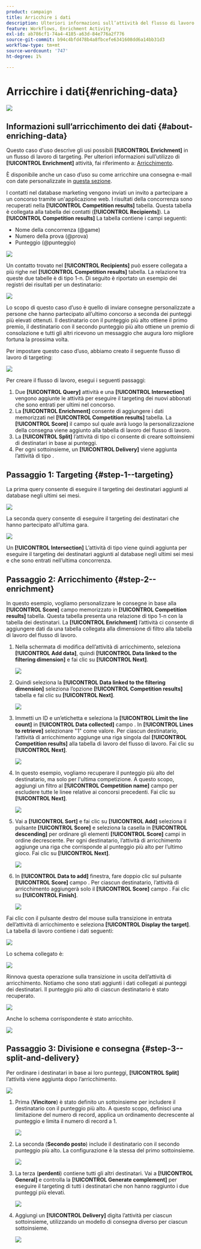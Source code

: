 ```yaml
---
product: campaign
title: Arricchire i dati
description: Ulteriori informazioni sull’attività del flusso di lavoro Arricchimento
feature: Workflows, Enrichment Activity
exl-id: ab786cf1-74a4-4185-a63d-84e776a2f776
source-git-commit: b94c4bfd478b4a8fbcefe6341608dd6a14bb31d3
workflow-type: tm+mt
source-wordcount: '747'
ht-degree: 1%

---
```


# Arricchire i dati{#enriching-data}

![](../../assets/common.svg)

## Informazioni sull’arricchimento dei dati {#about-enriching-data}

Questo caso d&#39;uso descrive gli usi possibili **[!UICONTROL Enrichment]** in un flusso di lavoro di targeting. Per ulteriori informazioni sull’utilizzo di **[!UICONTROL Enrichment]** attività, fai riferimento a: [Arricchimento](enrichment.md).

È disponibile anche un caso d’uso su come arricchire una consegna e-mail con date personalizzate in [questa sezione](email-enrichment-with-custom-date-fields.md).

I contatti nel database marketing vengono inviati un invito a partecipare a un concorso tramite un&#39;applicazione web. I risultati della concorrenza sono recuperati nella **[!UICONTROL Competition results]** tabella. Questa tabella è collegata alla tabella dei contatti (**[!UICONTROL Recipients]**). La **[!UICONTROL Competition results]** La tabella contiene i campi seguenti:

* Nome della concorrenza (@game)
* Numero della prova (@prova)
* Punteggio (@punteggio)

![](assets/uc1_enrich_1.png)

Un contatto trovato nel **[!UICONTROL Recipients]** può essere collegata a più righe nel **[!UICONTROL Competition results]** tabella. La relazione tra queste due tabelle è di tipo 1-n. Di seguito è riportato un esempio dei registri dei risultati per un destinatario:

![](assets/uc1_enrich_2.png)

Lo scopo di questo caso d’uso è quello di inviare consegne personalizzate a persone che hanno partecipato all’ultimo concorso a seconda dei punteggi più elevati ottenuti. Il destinatario con il punteggio più alto ottiene il primo premio, il destinatario con il secondo punteggio più alto ottiene un premio di consolazione e tutti gli altri ricevono un messaggio che augura loro migliore fortuna la prossima volta.

Per impostare questo caso d’uso, abbiamo creato il seguente flusso di lavoro di targeting:

![](assets/uc1_enrich_3.png)

Per creare il flusso di lavoro, esegui i seguenti passaggi:

1. Due **[!UICONTROL Query]** attività e una **[!UICONTROL Intersection]** vengono aggiunte le attività per eseguire il targeting dei nuovi abbonati che sono entrati per ultimi nel concorso.
1. La **[!UICONTROL Enrichment]** consente di aggiungere i dati memorizzati nel **[!UICONTROL Competition results]** tabella. La **[!UICONTROL Score]** il campo sul quale avrà luogo la personalizzazione della consegna viene aggiunto alla tabella di lavoro del flusso di lavoro.
1. La **[!UICONTROL Split]** l’attività di tipo ci consente di creare sottoinsiemi di destinatari in base ai punteggi.
1. Per ogni sottoinsieme, un **[!UICONTROL Delivery]** viene aggiunta l’attività di tipo .

## Passaggio 1: Targeting {#step-1--targeting}

La prima query consente di eseguire il targeting dei destinatari aggiunti al database negli ultimi sei mesi.

![](assets/uc1_enrich_4.png)

La seconda query consente di eseguire il targeting dei destinatari che hanno partecipato all’ultima gara.

![](assets/uc1_enrich_5.png)

Un **[!UICONTROL Intersection]** L’attività di tipo viene quindi aggiunta per eseguire il targeting dei destinatari aggiunti al database negli ultimi sei mesi e che sono entrati nell’ultima concorrenza.

## Passaggio 2: Arricchimento {#step-2--enrichment}

In questo esempio, vogliamo personalizzare le consegne in base alla **[!UICONTROL Score]** campo memorizzato in **[!UICONTROL Competition results]** tabella. Questa tabella presenta una relazione di tipo 1-n con la tabella dei destinatari. La **[!UICONTROL Enrichment]** l’attività ci consente di aggiungere dati da una tabella collegata alla dimensione di filtro alla tabella di lavoro del flusso di lavoro.

1. Nella schermata di modifica dell’attività di arricchimento, seleziona **[!UICONTROL Add data]**, quindi **[!UICONTROL Data linked to the filtering dimension]** e fai clic su **[!UICONTROL Next]**.

   ![](assets/uc1_enrich_6.png)

1. Quindi seleziona la **[!UICONTROL Data linked to the filtering dimension]** seleziona l’opzione **[!UICONTROL Competition results]** tabella e fai clic su **[!UICONTROL Next]**.

   ![](assets/uc1_enrich_7.png)

1. Immetti un ID e un’etichetta e seleziona la **[!UICONTROL Limit the line count]** in **[!UICONTROL Data collected]** campo . In **[!UICONTROL Lines to retrieve]** selezionare &quot;1&quot; come valore. Per ciascun destinatario, l’attività di arricchimento aggiunge una riga singola dal **[!UICONTROL Competition results]** alla tabella di lavoro del flusso di lavoro. Fai clic su **[!UICONTROL Next]**.

   ![](assets/uc1_enrich_8.png)

1. In questo esempio, vogliamo recuperare il punteggio più alto del destinatario, ma solo per l&#39;ultima competizione. A questo scopo, aggiungi un filtro al **[!UICONTROL Competition name]** campo per escludere tutte le linee relative ai concorsi precedenti. Fai clic su **[!UICONTROL Next]**.

   ![](assets/uc1_enrich_9.png)

1. Vai a **[!UICONTROL Sort]** e fai clic su **[!UICONTROL Add]** seleziona il pulsante **[!UICONTROL Score]** e seleziona la casella in **[!UICONTROL descending]** per ordinare gli elementi **[!UICONTROL Score]** campi in ordine decrescente. Per ogni destinatario, l’attività di arricchimento aggiunge una riga che corrisponde al punteggio più alto per l’ultimo gioco. Fai clic su **[!UICONTROL Next]**.

   ![](assets/uc1_enrich_10.png)

1. In **[!UICONTROL Data to add]** finestra, fare doppio clic sul pulsante **[!UICONTROL Score]** campo . Per ciascun destinatario, l’attività di arricchimento aggiungerà solo il **[!UICONTROL Score]** campo . Fai clic su **[!UICONTROL Finish]**.

   ![](assets/uc1_enrich_11.png)

Fai clic con il pulsante destro del mouse sulla transizione in entrata dell’attività di arricchimento e seleziona **[!UICONTROL Display the target]**. La tabella di lavoro contiene i dati seguenti:

![](assets/uc1_enrich_13.png)

Lo schema collegato è:

![](assets/uc1_enrich_15.png)

Rinnova questa operazione sulla transizione in uscita dell’attività di arricchimento. Notiamo che sono stati aggiunti i dati collegati ai punteggi dei destinatari. Il punteggio più alto di ciascun destinatario è stato recuperato.

![](assets/uc1_enrich_12.png)

Anche lo schema corrispondente è stato arricchito.

![](assets/uc1_enrich_14.png)

## Passaggio 3: Divisione e consegna {#step-3--split-and-delivery}

Per ordinare i destinatari in base ai loro punteggi, **[!UICONTROL Split]** l’attività viene aggiunta dopo l’arricchimento.

![](assets/uc1_enrich_18.png)

1. Prima (**Vincitore**) è stato definito un sottoinsieme per includere il destinatario con il punteggio più alto. A questo scopo, definisci una limitazione del numero di record, applica un ordinamento decrescente al punteggio e limita il numero di record a 1.

   ![](assets/uc1_enrich_16.png)

1. La seconda (**Secondo posto**) include il destinatario con il secondo punteggio più alto. La configurazione è la stessa del primo sottoinsieme.

   ![](assets/uc1_enrich_17.png)

1. La terza (**perdenti**) contiene tutti gli altri destinatari. Vai a **[!UICONTROL General]** e controlla la **[!UICONTROL Generate complement]** per eseguire il targeting di tutti i destinatari che non hanno raggiunto i due punteggi più elevati.

   ![](assets/uc1_enrich_19.png)

1. Aggiungi un **[!UICONTROL Delivery]** digita l’attività per ciascun sottoinsieme, utilizzando un modello di consegna diverso per ciascun sottoinsieme.

   ![](assets/uc1_enrich_20.png)
